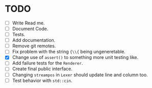 # TODO
- [ ] Write Read me.
- [ ] Document Code.
- [ ] Tests.
- [ ] Add documentation.
- [ ] Remove git remotes.
- [ ] Fix problem with the string `{\\{` being ungeneretable.
- [x] Change use of `assert()` to something more unit testing like.
- [ ] Add failure tests for the `Renderer`.
- [ ] Create final public interface.
- [ ] Changing `streampos` in `Lexer` should update line and column too.
- [ ] Test behavior with `std::cin`.
